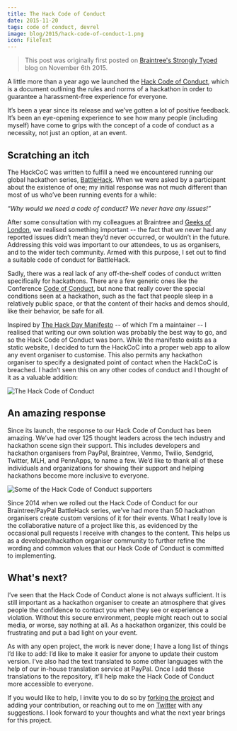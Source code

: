 ```yaml
---
title: The Hack Code of Conduct
date: 2015-11-20
tags: code of conduct, devrel
image: blog/2015/hack-code-of-conduct-1.png
icon: FileText
---
```

> This post was originally first posted on
  [Braintree's Strongly Typed](https://www.braintreepayments.com/blog/the-hack-code-of-conduct/) blog on November 6th 2015.

A little more than a year ago we launched the [Hack Code of Conduct](http://hackcodeofconduct.org/), which is a document outlining the rules and norms of a hackathon in order to guarantee a harassment-free experience for everyone.

It’s been a year since its release and we’ve gotten a lot of positive feedback. It’s been an eye-opening experience to see how many people (including myself) have come to grips with the concept of a code of conduct as a necessity, not just an option, at an event.



## Scratching an itch

The HackCoC was written to fulfill a need we encountered running our global hackathon series, [BattleHack](https://2015.battlehack.org/). When we were asked by a participant about the existence of one; my initial response was not much different than most of us who’ve been running events for a while:

_“Why would we need a code of conduct? We never have any issues!”_

After some consultation with my colleagues at Braintree and [Geeks of London](http://geeksoflondon.com/), we realised something important -- the fact that we never had any reported issues didn’t mean they’d never occurred, or wouldn’t in the future. Addressing this void was important to our attendees, to us as organisers, and to the wider tech community. Armed with this purpose, I set out to find a suitable code of conduct for BattleHack.

Sadly, there was a real lack of any off-the-shelf codes of conduct written specifically for hackathons. There are a few generic ones like the Conference [Code of Conduct](http://confcodeofconduct.com/), but none that really cover the special conditions seen at a hackathon, such as the fact that people sleep in a relatively public space, or that the content of their hacks and demos should, like their behavior, be safe for all.

Inspired by [The Hack Day Manifesto](http://hackdaymanifesto.com/) -- of which I’m a maintainer -- I realised that writing our own solution was probably the best way to go, and so the Hack Code of Conduct was born. While the manifesto exists as a static website, I decided to turn the HackCoC into a proper web app to allow any event organiser to customise. This also permits any hackathon organiser to specify a designated point of contact when the HackCoC is breached. I hadn’t seen this on any other codes of conduct and I thought of it as a valuable addition:

![The Hack Code of Conduct](blog/2015/hack-code-of-conduct-1.png)

## An amazing response

Since its launch, the response to our Hack Code of Conduct has been amazing. We’ve had over 125 thought leaders across the tech industry and hackathon scene sign their support. This includes developers and hackathon organisers from PayPal, Braintree, Venmo, Twilio, Sendgrid, Twitter, MLH, and PennApps, to name a few. We’d like to thank all of these individuals and organizations for showing their support and helping hackathons become more inclusive to everyone.

![Some of the Hack Code of Conduct supporters](blog/2015/hack-code-of-conduct-2.png)

Since 2014 when we rolled out the Hack Code of Conduct for our Braintree/PayPal BattleHack series, we’ve had more than 50 hackathon organisers create custom versions of it for their events. What I really love is the collaborative nature of a project like this, as evidenced by the occasional pull requests I receive with changes to the content. This helps us as a developer/hackathon organiser community to further refine the wording and common values that our Hack Code of Conduct is committed to implementing.

## What's next?

I’ve seen that the Hack Code of Conduct alone is not always sufficient. It is still important as a hackathon organiser to create an atmosphere that gives people the confidence to contact you when they see or experience a violation. Without this secure environment, people might reach out to social media, or worse, say nothing at all. As a hackathon organizer, this could be frustrating and put a bad light on your event.

As with any open project, the work is never done; I have a long list of things I’d like to add: I’d like to make it easier for anyone to update their custom version. I’ve also had the text translated to some other languages with the help of our in-house translation service at PayPal. Once I add these translations to the repository, it’ll help make the Hack Code of Conduct more accessible to everyone.

If you would like to help, I invite you to do so by [forking the project](https://github.com/cbetta/hackcoc) and adding your contribution, or reaching out to me on [Twitter](http://twitter.com/cbetta) with any suggestions. I look forward to your thoughts and what the next year brings for this project.
